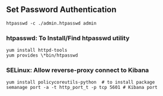 ## Set Password Authentication
``` 
htpasswd -c ./admin.htpasswd admin
```


### htpasswd: To Install/Find htpasswd utility
```
yum install httpd-tools 
yum provides \*bin/htpasswd
```

### SELinux: Allow reverse-proxy connect to Kibana
```
yum install policycoreutils-python  # to install package
semanage port -a -t http_port_t -p tcp 5601 # Kibana port
```
